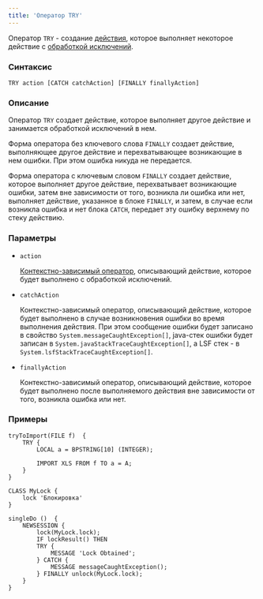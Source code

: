 ```yaml
---
title: 'Оператор TRY'
---
```


Оператор `TRY` - создание [действия](Actions.md), которое выполняет некоторое действие с [обработкой исключений](Exception_handling_TRY.md).

### Синтаксис

```
TRY action [CATCH catchAction] [FINALLY finallyAction]
```

### Описание

Оператор `TRY` создает действие, которое выполняет другое действие и занимается обработкой исключений в нем. 

Форма оператора без ключевого слова `FINALLY` создает действие, выполняющее другое действие и перехватывающее возникающие в нем ошибки. При этом ошибка никуда не передается.

Форма оператора с ключевым словом `FINALLY` создает действие, которое выполняет другое действие, перехватывает возникающие ошибки, затем вне зависимости от того, возникла ли ошибка или нет, выполняет действие, указанное в блоке `FINALLY`, и затем, в случае если возникла ошибка и нет блока `CATCH`, передает эту ошибку верхнему по стеку действию.

### Параметры

- `action`

    [Контекстно-зависимый оператор](Action_operators.md#contextdependent), описывающий действие, которое будет выполнено с обработкой исключений.

- `catchAction`

    Контекстно-зависимый оператор, описывающий действие, которое будет выполнено в случае возникновения ошибки во время выполнения действия. При этом сообщение ошибки будет записано в свойство `System.messageCaughtException[]`, java-стек ошибки будет записан в `System.javaStackTraceCaughtException[]`, а LSF стек - в `System.lsfStackTraceCaughtException[]`.

- `finallyAction`

    Контекстно-зависимый оператор, описывающий действие, которое будет выполнено после выполняемого действия вне зависимости от того, возникла ошибка или нет.

### Примеры

```lsf
tryToImport(FILE f)  {
    TRY {
        LOCAL a = BPSTRING[10] (INTEGER);

        IMPORT XLS FROM f TO a = A;
    }
}

CLASS MyLock {
    lock 'Блокировка'
}

singleDo ()  {
    NEWSESSION {
        lock(MyLock.lock);
        IF lockResult() THEN
        TRY {
            MESSAGE 'Lock Obtained';
        } CATCH {
            MESSAGE messageCaughtException();
        } FINALLY unlock(MyLock.lock);
    }
}
```
